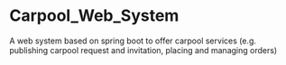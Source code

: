 # Carpool_Web_System
A web system based on spring boot to offer carpool services (e.g. publishing carpool request and invitation, placing and managing orders)
